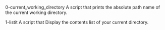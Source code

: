 0-current_working_directory A script that prints the absolute path name of the current working directory.

1-listit A script that Display the contents list of your current directory.
